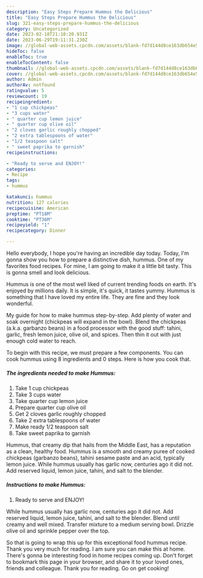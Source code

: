 ```yaml
---
description: "Easy Steps Prepare Hummus the Delicious"
title: "Easy Steps Prepare Hummus the Delicious"
slug: 321-easy-steps-prepare-hummus-the-delicious
category: Uncategorized
date: 2023-02-18T21:10:20.931Z
date: 2023-06-29T19:11:31.230Z
image: //global-web-assets.cpcdn.com/assets/blank-fd7d144d8ce163db654e5a02c40b08a2775adb7897d16e4062681dc7e1b2800f.png
hideToc: false
enableToc: true
enableTocContent: false
thumbnail: //global-web-assets.cpcdn.com/assets/blank-fd7d144d8ce163db654e5a02c40b08a2775adb7897d16e4062681dc7e1b2800f.png
cover: //global-web-assets.cpcdn.com/assets/blank-fd7d144d8ce163db654e5a02c40b08a2775adb7897d16e4062681dc7e1b2800f.png
author: Admin
authorAv: notfound
ratingvalue: 5
reviewcount: 19
recipeingredient:
- "1 cup chickpeas"
- "3 cups water"
- " quarter cup lemon juice"
- " quarter cup olive oil"
- "2 cloves garlic roughly chopped"
- "2 extra tablespoons of water"
- "1/2 teaspoon salt"
- " sweet paprika to garnish"
recipeinstructions:

- "Ready to serve and ENJOY!"
categories:
- Recipe
tags:
- hummus

katakunci: hummus 
nutrition: 127 calories
recipecuisine: American
preptime: "PT18M"
cooktime: "PT36M"
recipeyield: "1"
recipecategory: Dinner

---
```



Hello everybody, I hope you're having an incredible day today. Today, I'm gonna show you how to prepare a distinctive dish, hummus. One of my favorites food recipes. For mine, I am going to make it a little bit tasty. This is gonna smell and look delicious.

Hummus is one of the most well liked of current trending foods on earth. It's enjoyed by millions daily. It is simple, it's quick, it tastes yummy. Hummus is something that I have loved my entire life. They are fine and they look wonderful.

My guide for how to make hummus step-by-step. Add plenty of water and soak overnight (chickpeas will expand in the bowl). Blend the chickpeas (a.k.a. garbanzo beans) in a food processor with the good stuff: tahini, garlic, fresh lemon juice, olive oil, and spices. Then thin it out with just enough cold water to reach.


To begin with this recipe, we must prepare a few components. You can cook hummus using 8 ingredients and 0 steps. Here is how you cook that.

<!--inarticleads1-->

##### The ingredients needed to make Hummus:

1. Take 1 cup chickpeas
1. Take 3 cups water
1. Take  quarter cup lemon juice
1. Prepare  quarter cup olive oil
1. Get 2 cloves garlic roughly chopped
1. Take 2 extra tablespoons of water
1. Make ready 1/2 teaspoon salt
1. Take  sweet paprika to garnish


Hummus, that creamy dip that hails from the Middle East, has a reputation as a clean, healthy food. Hummus is a smooth and creamy puree of cooked chickpeas (garbanzo beans), tahini sesame paste and an acid, typically lemon juice. While hummus usually has garlic now, centuries ago it did not. Add reserved liquid, lemon juice, tahini, and salt to the blender. 

<!--inarticleads2-->

##### Instructions to make Hummus:


1. Ready to serve and ENJOY!

While hummus usually has garlic now, centuries ago it did not. Add reserved liquid, lemon juice, tahini, and salt to the blender. Blend until creamy and well mixed. Transfer mixture to a medium serving bowl. Drizzle olive oil and sprinkle pepper over the top. 

So that is going to wrap this up for this exceptional food hummus recipe. Thank you very much for reading. I am sure you can make this at home. There's gonna be interesting food in home recipes coming up. Don't forget to bookmark this page in your browser, and share it to your loved ones, friends and colleague. Thank you for reading. Go on get cooking!
